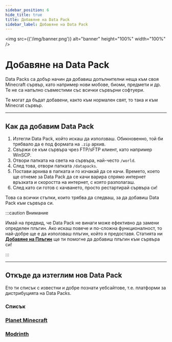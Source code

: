 ```yaml
---
sidebar_position: 6
hide_title: true
title: Добавяне на Data Pack
sidebar_label: Добавяне на Data Pack
---
```


<img src={('/img/banner.png')} alt="banner" height="100%" width="100%" />

<div class="text--center">
<h1>Добавяне на Data Pack</h1>
</div>

Data Packs са добър начин да добавиш допълнителни неща към своя Minecraft сървър, като например нови мобове, биоми, предмети и др. Те не са напълно съвместими със всички сървърни софтуери.

Те могат да бъдат добавени, както към нормален свят, то така и към Minecrat сървър.

---

## Как да добавим Data Pack

1. Изтегли Data Pack, който искаш да използваш. Обикновенно, той би трябвало да е под формата на ``.zip`` архив.
2. Свържи се към сървъра чрез FTP/sFTP клиент, като например WinSCP.
3. Отвори папката на света на сървъра, най-често ``/world``.
4. След това, отвори папката ``/datapacks``.
5. Постави архива в папката и го изчакай да се качи. Времето, което ще отнеме за Data Pack да се качи варира спрямо интернет връзката и скоростта на интернет, с която разполагаш.
6. След като си готов с качването, просто рестартирай сървъра си!

Това са всички стъпки, които трябва да следваш, за да добавиш Data Pack към сървъра си.

:::caution Внимание

Имай на предвид, че Data Pack не винаги може ефективно да замени определен плъгин. Ако искаш повече и по-сложна функционалност, то най-добре ще е да използваш плъгин, който я предоставя. Статията ни [**Добавяне на Плъгин**](add-plugin.md) ще ти помогне да добавиш плъгин към сървъра си!

:::

---

## Откъде да изтеглим нов Data Pack

Ето ти списък с известни и добре познати уебсайтове, т.е. платформи за дистрибуцията на Data Packs.

### Списък

### [Planet Minecraft](https://www.planetminecraft.com/)

### [Modrinth](https://modrinth.com/)